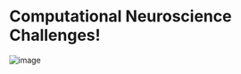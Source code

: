 # Computational Neuroscience Challenges!
![image](https://github.com/user-attachments/assets/902c25f4-ce62-4f03-81c0-5c13a0b6d458)
